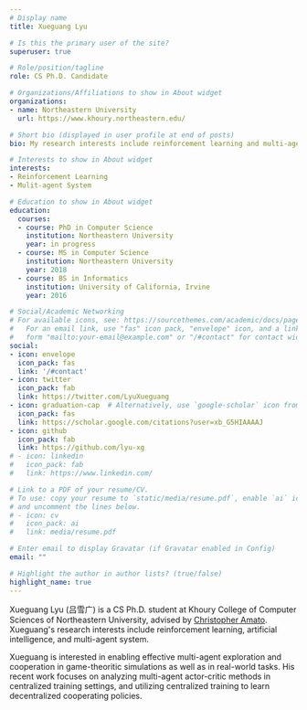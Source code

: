 ```yaml
---
# Display name
title: Xueguang Lyu

# Is this the primary user of the site?
superuser: true

# Role/position/tagline
role: CS Ph.D. Candidate

# Organizations/Affiliations to show in About widget
organizations:
- name: Northeastern University
  url: https://www.khoury.northeastern.edu/

# Short bio (displayed in user profile at end of posts)
bio: My research interests include reinforcement learning and multi-agent cooperation.

# Interests to show in About widget
interests:
- Reinforcement Learning
- Mulit-agent System

# Education to show in About widget
education:
  courses:
  - course: PhD in Computer Science
    institution: Northeastern University
    year: in progress
  - course: MS in Computer Science
    institution: Northeastern University
    year: 2018
  - course: BS in Informatics
    institution: University of California, Irvine
    year: 2016

# Social/Academic Networking
# For available icons, see: https://sourcethemes.com/academic/docs/page-builder/#icons
#   For an email link, use "fas" icon pack, "envelope" icon, and a link in the
#   form "mailto:your-email@example.com" or "/#contact" for contact widget.
social:
- icon: envelope
  icon_pack: fas
  link: '/#contact'
- icon: twitter
  icon_pack: fab
  link: https://twitter.com/LyuXueguang
- icon: graduation-cap  # Alternatively, use `google-scholar` icon from `ai` icon pack
  icon_pack: fas
  link: https://scholar.google.com/citations?user=xb_G5HIAAAAJ
- icon: github
  icon_pack: fab
  link: https://github.com/lyu-xg
# - icon: linkedin
#   icon_pack: fab
#   link: https://www.linkedin.com/

# Link to a PDF of your resume/CV.
# To use: copy your resume to `static/media/resume.pdf`, enable `ai` icons in `params.toml`, 
# and uncomment the lines below.
# - icon: cv
#   icon_pack: ai
#   link: media/resume.pdf

# Enter email to display Gravatar (if Gravatar enabled in Config)
email: ""

# Highlight the author in author lists? (true/false)
highlight_name: true
---
```


Xueguang Lyu (吕雪广) is a CS Ph.D. student at Khoury College of Computer Sciences of Northeastern University, advised by [Christopher Amato](https://www.khoury.northeastern.edu/people/chris-amato/).
Xueguang's research interests include reinforcement learning, artificial intelligence, and multi-agent system.

Xueguang is interested in enabling effective multi-agent exploration and cooperation in game-theoritic simulations as well as in real-world tasks.
His recent work focuses on analyzing multi-agent actor-critic methods in centralized training settings, and utilizing centralized training to learn decentralized cooperating policies.

<!-- {{< icon name="download" pack="fas" >}} Download my {{< staticref "media/demo_resume.pdf" "newtab" >}}resumé{{< /staticref >}}. -->
